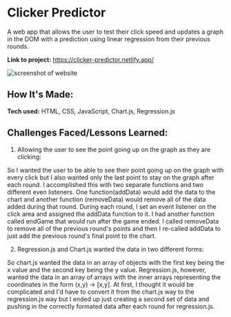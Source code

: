 # Clicker Predictor
A web app that allows the user to test their click speed and updates a graph in the DOM with a prediction using linear regression from their previous rounds.

**Link to project:** https://clicker-predictor.netlify.app/

![screenshot of website](https://i.imgur.com/Qlrh7p1.jpg)

## How It's Made:

**Tech used:** HTML, CSS, JavaScript, Chart.js, Regression.js


## Challenges Faced/Lessons Learned:

1. Allowing the user to see the point going up on the graph as they are clicking:

So I wanted the user to be able to see their point going up on the graph with every click but I also wanted only the last point to stay on the graph after each round. I accomplished this with two separate functions and two different even listeners. One function(addData) would add the data to the chart and another function (removeData) would remove all of the data added during that round. During each round, I set an event listener on the click area and assigned the addData function to it. I had another function called endGame that would run after the game ended. I called removeData to remove all of the previous round's points and then I re-called addData to just add the previous round's final point to the chart.  

2. Regression.js and Chart.js wanted the data in two different forms:

So chart.js wanted the data in an array of objects with the first key being the x value and the second key being the y value. Regression.js, however, wanted the data in an array of arrays with the inner arrays representing the coordinates in the form (x,y) -> [x,y]. At first, I thought it would be complicated and I'd have to convert it from the chart.js way to the regression.js way but I ended up just creating a second set of data and pushing in the correctly formated data after each round for regression.js. 

